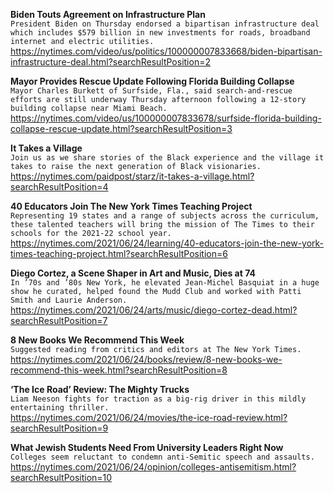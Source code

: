 **Biden Touts Agreement on Infrastructure Plan**\
`President Biden on Thursday endorsed a bipartisan infrastructure deal which includes $579 billion in new investments for roads, broadband internet and electric utilities.`\
https://nytimes.com/video/us/politics/100000007833668/biden-bipartisan-infrastructure-deal.html?searchResultPosition=2

**Mayor Provides Rescue Update Following Florida Building Collapse**\
`Mayor Charles Burkett of Surfside, Fla., said search-and-rescue efforts are still underway Thursday afternoon following a 12-story building collapse near Miami Beach.`\
https://nytimes.com/video/us/100000007833678/surfside-florida-building-collapse-rescue-update.html?searchResultPosition=3

**It Takes a Village**\
`Join us as we share stories of the Black experience and the village it takes to raise the next generation of Black visionaries.`\
https://nytimes.com/paidpost/starz/it-takes-a-village.html?searchResultPosition=4

**40 Educators Join The New York Times Teaching Project**\
`Representing 19 states and a range of subjects across the curriculum, these talented teachers will bring the mission of The Times to their schools for the 2021-22 school year.`\
https://nytimes.com/2021/06/24/learning/40-educators-join-the-new-york-times-teaching-project.html?searchResultPosition=6

**Diego Cortez, a Scene Shaper in Art and Music, Dies at 74**\
`In ’70s and ’80s New York, he elevated Jean-Michel Basquiat in a huge show he curated, helped found the Mudd Club and worked with Patti Smith and Laurie Anderson.`\
https://nytimes.com/2021/06/24/arts/music/diego-cortez-dead.html?searchResultPosition=7

**8 New Books We Recommend This Week**\
`Suggested reading from critics and editors at The New York Times.`\
https://nytimes.com/2021/06/24/books/review/8-new-books-we-recommend-this-week.html?searchResultPosition=8

**‘The Ice Road’ Review: The Mighty Trucks**\
`Liam Neeson fights for traction as a big-rig driver in this mildly entertaining thriller.`\
https://nytimes.com/2021/06/24/movies/the-ice-road-review.html?searchResultPosition=9

**What Jewish Students Need From University Leaders Right Now**\
`Colleges seem reluctant to condemn anti-Semitic speech and assaults.`\
https://nytimes.com/2021/06/24/opinion/colleges-antisemitism.html?searchResultPosition=10

